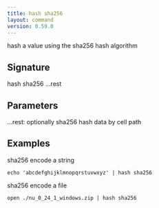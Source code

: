 ```yaml
---
title: hash sha256
layout: command
version: 0.59.0
---
```


hash a value using the sha256 hash algorithm

## Signature

hash sha256 ...rest

## Parameters

  ...rest: optionally sha256 hash data by cell path

## Examples

sha256 encode a string
```shell
echo 'abcdefghijklmnopqrstuvwxyz' | hash sha256
```

sha256 encode a file
```shell
open ./nu_0_24_1_windows.zip | hash sha256
```

